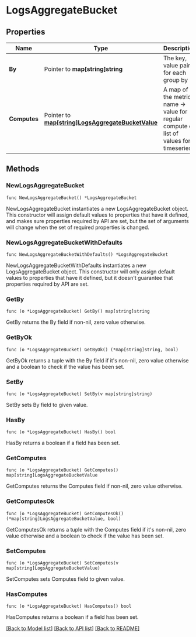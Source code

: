 # LogsAggregateBucket

## Properties

Name | Type | Description | Notes
---- | ---- | ----------- | ------
**By** | Pointer to **map[string]string** | The key, value pairs for each group by | [optional] 
**Computes** | Pointer to [**map[string]LogsAggregateBucketValue**](LogsAggregateBucketValue.md) | A map of the metric name -&gt; value for regular compute or list of values for a timeseries | [optional] 

## Methods

### NewLogsAggregateBucket

`func NewLogsAggregateBucket() *LogsAggregateBucket`

NewLogsAggregateBucket instantiates a new LogsAggregateBucket object.
This constructor will assign default values to properties that have it defined,
and makes sure properties required by API are set, but the set of arguments
will change when the set of required properties is changed.

### NewLogsAggregateBucketWithDefaults

`func NewLogsAggregateBucketWithDefaults() *LogsAggregateBucket`

NewLogsAggregateBucketWithDefaults instantiates a new LogsAggregateBucket object.
This constructor will only assign default values to properties that have it defined,
but it doesn't guarantee that properties required by API are set.

### GetBy

`func (o *LogsAggregateBucket) GetBy() map[string]string`

GetBy returns the By field if non-nil, zero value otherwise.

### GetByOk

`func (o *LogsAggregateBucket) GetByOk() (*map[string]string, bool)`

GetByOk returns a tuple with the By field if it's non-nil, zero value otherwise
and a boolean to check if the value has been set.

### SetBy

`func (o *LogsAggregateBucket) SetBy(v map[string]string)`

SetBy sets By field to given value.

### HasBy

`func (o *LogsAggregateBucket) HasBy() bool`

HasBy returns a boolean if a field has been set.

### GetComputes

`func (o *LogsAggregateBucket) GetComputes() map[string]LogsAggregateBucketValue`

GetComputes returns the Computes field if non-nil, zero value otherwise.

### GetComputesOk

`func (o *LogsAggregateBucket) GetComputesOk() (*map[string]LogsAggregateBucketValue, bool)`

GetComputesOk returns a tuple with the Computes field if it's non-nil, zero value otherwise
and a boolean to check if the value has been set.

### SetComputes

`func (o *LogsAggregateBucket) SetComputes(v map[string]LogsAggregateBucketValue)`

SetComputes sets Computes field to given value.

### HasComputes

`func (o *LogsAggregateBucket) HasComputes() bool`

HasComputes returns a boolean if a field has been set.


[[Back to Model list]](../README.md#documentation-for-models) [[Back to API list]](../README.md#documentation-for-api-endpoints) [[Back to README]](../README.md)


